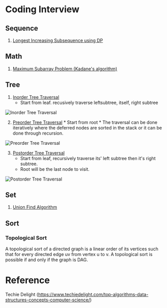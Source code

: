 # Coding Interview

## Sequence
 1. [Longest Increasing Subsequence using DP](https://www.techiedelight.com/longest-increasing-subsequence-using-dynamic-programming/) 

## Math
 1. [Maximum Subarray Problem (Kadane's algorithm)](https://www.techiedelight.com/maximum-subarray-problem-kadanes-algorithm/) 
 
## Tree
 1. [Inorder Tree Traversal](https://www.techiedelight.com/inorder-tree-traversal-iterative-recursive/)
    * Start from leaf. recusively traverse leftsubtree, itself, right subtree
 
![Inorder Tree Traversal](https://i1.wp.com/www.techiedelight.com/wp-content/uploads/Inorder-Traversal.png?resize=344%2C437&ssl=1)

  2. [Preorder Tree Traversal](https://www.techiedelight.com/preorder-tree-traversal-iterative-recursive/)
	* Start from root
	* The traversal can be done iteratively where the deferred nodes are sorted in the stack or it can be done through recursion. 
  
![Preorder Tree Traversal](https://i2.wp.com/www.techiedelight.com/wp-content/uploads/Preorder-Traversal.png?resize=343%2C440&ssl=1)
	
3. [Postorder Tree Traversal](https://www.techiedelight.com/postorder-tree-traversal-iterative-recursive/)
	* Start from leaf, recursively traverse its' left subtree then it's right subtree.
	* Root will be the last node to visit.

![Postorder Tree Traversal](https://i2.wp.com/www.techiedelight.com/wp-content/uploads/Postorder-Traversal.png?resize=355%2C436&ssl=1)

## Set
1. [Union Find Algorithm](https://www.techiedelight.com/disjoint-set-data-structure-union-find-algorithm/) 

## Sort
### Topological Sort
A topological sort of a directed graph is a linear order of its vertices such that for every directed edge uv from  vertex u to v. A topological sort is possible if and only if the graph is DAG.

# Reference
Techie Delight (https://www.techiedelight.com/top-algorithms-data-structures-concepts-computer-science/)




